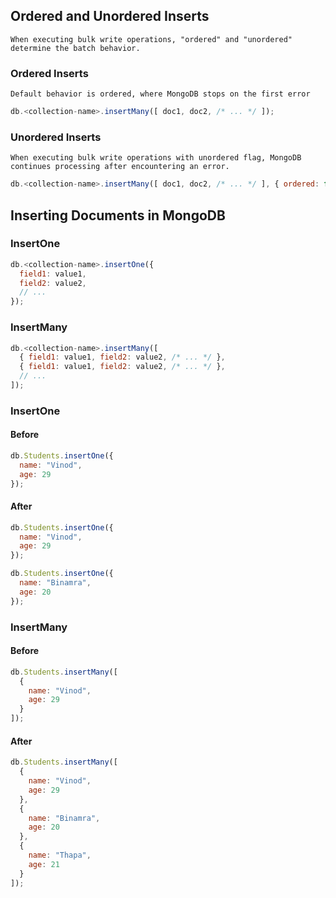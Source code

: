 ## Ordered and Unordered Inserts
`When executing bulk write operations, "ordered" and "unordered" determine the batch behavior.`

### Ordered Inserts
`Default behavior is ordered, where MongoDB stops on the first error`
```javascript
db.<collection-name>.insertMany([ doc1, doc2, /* ... */ ]);
```

### Unordered Inserts
`When executing bulk write operations with unordered flag, MongoDB continues processing after encountering an error.`
```javascript
db.<collection-name>.insertMany([ doc1, doc2, /* ... */ ], { ordered: false });
```

## Inserting Documents in MongoDB

### InsertOne
```javascript
db.<collection-name>.insertOne({
  field1: value1,
  field2: value2,
  // ...
});
```

### InsertMany
```javascript
db.<collection-name>.insertMany([
  { field1: value1, field2: value2, /* ... */ },
  { field1: value1, field2: value2, /* ... */ },
  // ...
]);
```

### InsertOne

#### Before

```javascript
db.Students.insertOne({
  name: "Vinod",
  age: 29
});
```

#### After
```javascript
db.Students.insertOne({
  name: "Vinod",
  age: 29
});

db.Students.insertOne({
  name: "Binamra",
  age: 20
});
```

### InsertMany

#### Before
```javascript
db.Students.insertMany([
  {
    name: "Vinod",
    age: 29
  }
]);
```

#### After
```javascript
db.Students.insertMany([
  {
    name: "Vinod",
    age: 29
  },
  {
    name: "Binamra",
    age: 20
  },
  {
    name: "Thapa",
    age: 21
  }
]);
```